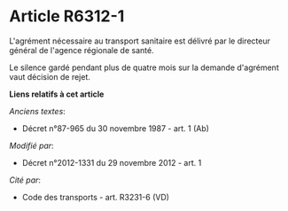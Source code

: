 # Article R6312-1

L'agrément nécessaire au transport sanitaire est délivré par le directeur général de l'agence régionale de santé. 

Le silence gardé pendant plus de quatre mois sur la demande d'agrément vaut décision de rejet.

**Liens relatifs à cet article**

_Anciens textes_:

  - Décret n°87-965 du 30 novembre 1987 - art. 1 (Ab)

_Modifié par_:

  - Décret n°2012-1331 du 29 novembre 2012 - art. 1

_Cité par_:

  - Code des transports - art. R3231-6 (VD)
